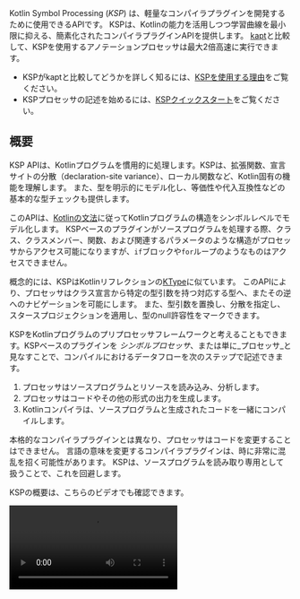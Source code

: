 [//]: # (title: KotlinシンボルプロセッシングAPI)

Kotlin Symbol Processing (_KSP_) は、軽量なコンパイラプラグインを開発するために使用できるAPIです。
KSPは、Kotlinの能力を活用しつつ学習曲線を最小限に抑える、簡素化されたコンパイラプラグインAPIを提供します。
[kapt](kapt.md)と比較して、KSPを使用するアノテーションプロセッサは最大2倍高速に実行できます。

* KSPがkaptと比較してどうかを詳しく知るには、[KSPを使用する理由](ksp-why-ksp.md)をご覧ください。
* KSPプロセッサの記述を始めるには、[KSPクイックスタート](ksp-quickstart.md)をご覧ください。

## 概要

KSP APIは、Kotlinプログラムを慣用的に処理します。KSPは、拡張関数、宣言サイトの分散（declaration-site variance）、ローカル関数など、Kotlin固有の機能を理解します。
また、型を明示的にモデル化し、等価性や代入互換性などの基本的な型チェックも提供します。

このAPIは、[Kotlinの文法](https://kotlinlang.org/docs/reference/grammar.html)に従ってKotlinプログラムの構造をシンボルレベルでモデル化します。
KSPベースのプラグインがソースプログラムを処理する際、クラス、クラスメンバー、関数、および関連するパラメータのような構造がプロセッサからアクセス可能になりますが、`if`ブロックや`for`ループのようなものはアクセスできません。

概念的には、KSPはKotlinリフレクションの[KType](https://kotlinlang.org/api/latest/jvm/stdlib/kotlin.reflect/-k-type/)に似ています。
このAPIにより、プロセッサはクラス宣言から特定の型引数を持つ対応する型へ、またその逆へのナビゲーションを可能にします。
また、型引数を置換し、分散を指定し、スタースプロジェクションを適用し、型のnull許容性をマークできます。

KSPをKotlinプログラムのプリプロセッサフレームワークと考えることもできます。KSPベースのプラグインを
_シンボルプロセッサ_、または単に_プロセッサ_と見なすことで、コンパイルにおけるデータフローを次のステップで記述できます。

1.  プロセッサはソースプログラムとリソースを読み込み、分析します。
2.  プロセッサはコードやその他の形式の出力を生成します。
3.  Kotlinコンパイラは、ソースプログラムと生成されたコードを一緒にコンパイルします。

本格的なコンパイラプラグインとは異なり、プロセッサはコードを変更することはできません。
言語の意味を変更するコンパイラプラグインは、時に非常に混乱を招く可能性があります。
KSPは、ソースプログラムを読み取り専用として扱うことで、これを回避します。

KSPの概要は、こちらのビデオでも確認できます。

<video src="https://www.youtube.com/v/bv-VyGM3HCY" title="Kotlin Symbol Processing (KSP)"/>

## KSPがソースファイルをどのように見ているか

ほとんどのプロセッサは、入力ソースコードの様々なプログラム構造をナビゲートします。
APIの利用法に入る前に、KSPの視点からファイルがどのように見えるかを見てみましょう。

```text
KSFile
  packageName: KSName
  fileName: String
  annotations: List<KSAnnotation>  (File annotations)
  declarations: List<KSDeclaration>
    KSClassDeclaration // class, interface, object
      simpleName: KSName
      qualifiedName: KSName
      containingFile: String
      typeParameters: KSTypeParameter
      parentDeclaration: KSDeclaration
      classKind: ClassKind
      primaryConstructor: KSFunctionDeclaration
      superTypes: List<KSTypeReference>
      // contains inner classes, member functions, properties, etc.
      declarations: List<KSDeclaration>
    KSFunctionDeclaration // top level function
      simpleName: KSName
      qualifiedName: KSName
      containingFile: String
      typeParameters: KSTypeParameter
      parentDeclaration: KSDeclaration
      functionKind: FunctionKind
      extensionReceiver: KSTypeReference?
      returnType: KSTypeReference
      parameters: List<KSValueParameter>
      // contains local classes, local functions, local variables, etc.
      declarations: List<KSDeclaration>
    KSPropertyDeclaration // global variable
      simpleName: KSName
      qualifiedName: KSName
      containingFile: String
      typeParameters: KSTypeParameter
      parentDeclaration: KSDeclaration
      extensionReceiver: KSTypeReference?
      type: KSTypeReference
      getter: KSPropertyGetter
        returnType: KSTypeReference
      setter: KSPropertySetter
        parameter: KSValueParameter
```

このビューには、ファイル内で宣言される一般的なもの、例えばクラス、関数、プロパティなどがリストされています。

## SymbolProcessorProvider: エントリポイント

KSPは、`SymbolProcessor`をインスタンス化するために`SymbolProcessorProvider`インターフェースの実装を期待します。

```kotlin
interface SymbolProcessorProvider {
    fun create(environment: SymbolProcessorEnvironment): SymbolProcessor
}
```

一方、`SymbolProcessor`は次のように定義されています。

```kotlin
interface SymbolProcessor {
    fun process(resolver: Resolver): List<KSAnnotated> // Let's focus on this
    fun finish() {}
    fun onError() {}
}
```

`Resolver`は、シンボルなどのコンパイラの詳細へのアクセスを`SymbolProcessor`に提供します。
すべてのトップレベル関数と、トップレベルクラス内の非ローカル関数を見つけるプロセッサは、次のようになるでしょう。

```kotlin
class HelloFunctionFinderProcessor : SymbolProcessor() {
    // ...
    val functions = mutableListOf<KSClassDeclaration>()
    val visitor = FindFunctionsVisitor()

    override fun process(resolver: Resolver) {
        resolver.getAllFiles().forEach { it.accept(visitor, Unit) }
    }

    inner class FindFunctionsVisitor : KSVisitorVoid() {
        override fun visitClassDeclaration(classDeclaration: KSClassDeclaration, data: Unit) {
            classDeclaration.getDeclaredFunctions().forEach { it.accept(this, Unit) }
        }

        override fun visitFunctionDeclaration(function: KSFunctionDeclaration, data: Unit) {
            functions.add(function)
        }

        override fun visitFile(file: KSFile, data: Unit) {
            file.declarations.forEach { it.accept(this, Unit) }
        }
    }
    // ...
    
    class Provider : SymbolProcessorProvider {
        override fun create(environment: SymbolProcessorEnvironment): SymbolProcessor = TODO()
    }
}
```

## リソース

*   [クイックスタート](ksp-quickstart.md)
*   [KSPを使用する理由](ksp-why-ksp.md)
*   [例](ksp-examples.md)
*   [KSPがKotlinコードをモデル化する方法](ksp-additional-details.md)
*   [Javaアノテーションプロセッサ作成者向けリファレンス](ksp-reference.md)
*   [インクリメンタル処理の注意点](ksp-incremental.md)
*   [複数ラウンド処理の注意点](ksp-multi-round.md)
*   [マルチプラットフォームプロジェクトにおけるKSP](ksp-multiplatform.md)
*   [コマンドラインからのKSP実行](ksp-command-line.md)
*   [FAQ](ksp-faq.md)

## サポートされているライブラリ

以下の表は、Androidで人気のあるライブラリと、KSPの様々なサポート段階を示しています。

| ライブラリ         | ステータス                                                                                        |
| :-----------------| :--------------------------------------------------------------------------------------------------|
| Room             | [公式サポート](https://developer.android.com/jetpack/androidx/releases/room#2.3.0-beta02)           |
| Moshi            | [公式サポート](https://github.com/square/moshi/)                                                    |
| RxHttp           | [公式サポート](https://github.com/liujingxing/rxhttp)                                               |
| Kotshi           | [公式サポート](https://github.com/ansman/kotshi)                                                    |
| Lyricist         | [公式サポート](https://github.com/adrielcafe/lyricist)                                              |
| Lich SavedState  | [公式サポート](https://github.com/line/lich/tree/master/savedstate)                                 |
| gRPC Dekorator   | [公式サポート](https://github.com/mottljan/grpc-dekorator)                                          |
| EasyAdapter      | [公式サポート](https://github.com/AmrDeveloper/EasyAdapter)                                         |
| Koin Annotations | [公式サポート](https://github.com/InsertKoinIO/koin-annotations)                                    |
| Glide            | [公式サポート](https://github.com/bumptech/glide)                                                   |
| Micronaut        | [公式サポート](https://micronaut.io/2023/07/14/micronaut-framework-4-0-0-released/)                 |
| Epoxy            | [公式サポート](https://github.com/airbnb/epoxy)                                                     |
| Paris            | [公式サポート](https://github.com/airbnb/paris)                                                     |
| Auto Dagger      | [公式サポート](https://github.com/ansman/auto-dagger)                                               |
| SealedX          | [公式サポート](https://github.com/skydoves/sealedx)                                                 |
| Ktorfit          | [公式サポート](https://github.com/Foso/Ktorfit)                                                     |
| Mockative        | [公式サポート](https://github.com/mockative/mockative)                                              |
| DeeplinkDispatch | [airbnb/DeepLinkDispatch#323](https://github.com/airbnb/DeepLinkDispatch/pull/323)を介してサポート  |
| Dagger           | [アルファ](https://dagger.dev/dev-guide/ksp)                                                        |
| Motif            | [アルファ](https://github.com/uber/motif)                                                           |
| Hilt             | [進行中](https://dagger.dev/dev-guide/ksp)                                                          |
| Auto Factory     | [未サポート](https://github.com/google/auto/issues/982)                                             |